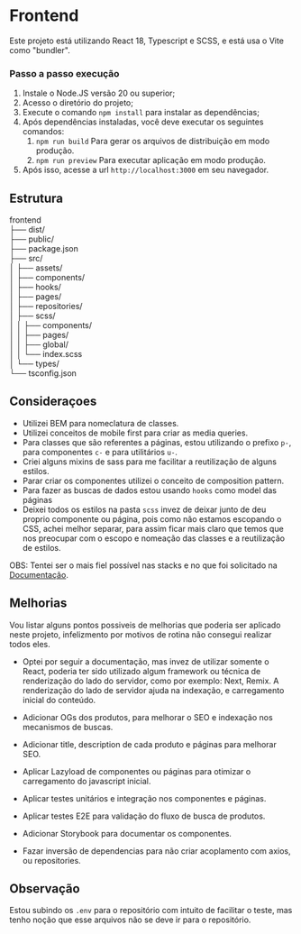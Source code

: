 # Frontend

Este projeto está utilizando React 18, Typescript e SCSS, e está usa o Vite como "bundler".

### Passo a passo execução

1. Instale o Node.JS versão 20 ou superior;
2. Acesso o diretório do projeto;
3. Execute o comando ``npm install`` para instalar as dependências;
4. Após dependências instaladas, você deve executar os seguintes comandos:
	1. ``npm run build`` Para gerar os arquivos de distribuição em modo produção.
	2. ``npm run preview`` Para executar aplicação em modo produção.
5. Após isso, acesse a url ``http://localhost:3000`` em seu navegador.


## Estrutura

frontend<br>
├── dist/<br>
├── public/<br>
├── package.json<br>
├── src/<br>
│  	├── assets/<br>
│   ├── components/<br>
│   ├── hooks/<br>
│   ├── pages/<br>
│   ├── repositories/<br>
│   ├── scss/<br>
│   │   ├── components/<br>
│   │   ├── pages/<br>
│   │   ├── global/<br>
│   │   └── index.scss<br>
│   └── types/<br>
└── tsconfig.json<br>


## Consideraçoes

- Utilizei BEM para nomeclatura de classes.
- Utilizei conceitos de mobile first para criar as media queries.
- Para classes que são referentes a páginas, estou utilizando o prefixo ``p-``, para componentes ``c-`` e para utilitários ``u-``.
- Criei alguns mixins de sass para me facilitar a reutilização de alguns estilos.
- Parar criar os componentes utilizei o conceito de composition pattern.
- Para fazer as buscas de dados estou usando ``hooks`` como model das páginas
- Deixei todos os estilos na pasta ``scss`` invez de deixar junto de deu proprio componente ou página, pois como não estamos escopando o CSS, achei melhor separar, para assim ficar mais claro que temos que nos preocupar com o escopo e nomeação das classes e a reutilização de estilos.

OBS: Tentei ser o mais fiel possível nas stacks e no que foi solicitado na [Documentação](../Teste_Frontend.pdf).

## Melhorias

Vou listar alguns pontos possiveis de melhorias que poderia ser aplicado neste projeto, infelizmento por motivos de rotina não consegui realizar todos eles.

- Optei por seguir a documentação, mas invez de utilizar somente o React, poderia ter sido utilizado algum framework ou técnica de renderização do lado do servidor, como por exemplo: Next, Remix. A renderização do lado de servidor ajuda na indexação, e carregamento inicial do conteúdo.

- Adicionar OGs dos produtos, para melhorar o SEO e indexação nos mecanismos de buscas.

- Adicionar title, description de cada produto e páginas para melhorar SEO.

- Aplicar Lazyload de componentes ou páginas para otimizar o carregamento do javascript inicial.

- Aplicar testes unitários e integração nos componentes e páginas.

- Aplicar testes E2E para validação do fluxo de busca de produtos.

- Adicionar Storybook para documentar os componentes.

- Fazar inversão de dependencias para não criar acoplamento com axios, ou repositories.

## Observação

Estou subindo os ``.env`` para o repositório com intuito de facilitar o teste, mas tenho noção que esse arquivos não se deve ir para o repositório.